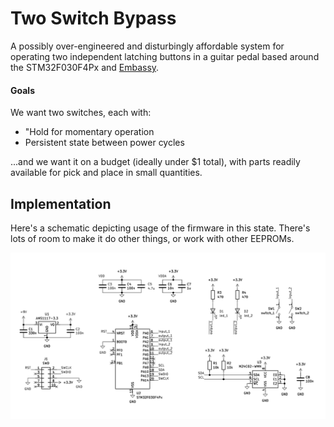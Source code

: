 # Two Switch Bypass

A possibly over-engineered and disturbingly affordable system for operating two independent latching buttons in a guitar pedal based around the STM32F030F4Px and [Embassy](https://embassy.dev).

#### Goals

We want two switches, each with:

- "Hold for momentary operation
- Persistent state between power cycles

...and we want it on a budget (ideally under $1 total), with parts readily available for pick and place in small quantities.

## Implementation

Here's a schematic depicting usage of the firmware in this state.
There's lots of room to make it do other things, or work with other EEPROMs.

![schematic](https://github.com/heuristic-industries/two-switch/blob/main/schematic.svg)
